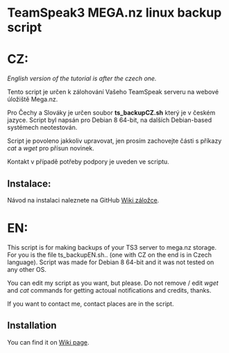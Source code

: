 # TeamSpeak3 MEGA.nz linux backup script

# CZ:
_English version of the tutorial is after the czech one._

Tento script je určen k zálohování Vašeho TeamSpeak serveru na webové úložiště Mega.nz.

Pro Čechy a Slováky je určen soubor __ts_backupCZ.sh__ který je v českém jazyce. Script byl napsán pro Debian 8 64-bit, na dalších Debian-based systémech neotestován.

Script je povoleno jakkoliv upravovat, jen  prosím zachovejte části s příkazy _cat_ a _wget_ pro přísun novinek.

Kontakt v případě potřeby podpory je uveden ve scriptu.

## Instalace:
Návod na instalaci naleznete na GitHub [Wiki záložce](https://github.com/DJIronic/mega-ts-backup/wiki).


# EN:
This script is for making backups of your TS3 server to mega.nz storage.
For you is the file ts_backupEN.sh.. (one with CZ on the end is in Czech language). Script was made for Debian 8 64-bit and it was not tested on any other OS.
 
 You can edit my script as you want, but please. Do not remove / edit _wget_ and _cat_ commands for getting actoual notifications and credits, thanks.
 
If you want to contact me, contact places are in the script.

 ## Installation 
You can find it on [Wiki page](https://github.com/DJIronic/mega-ts-backup/wiki).
